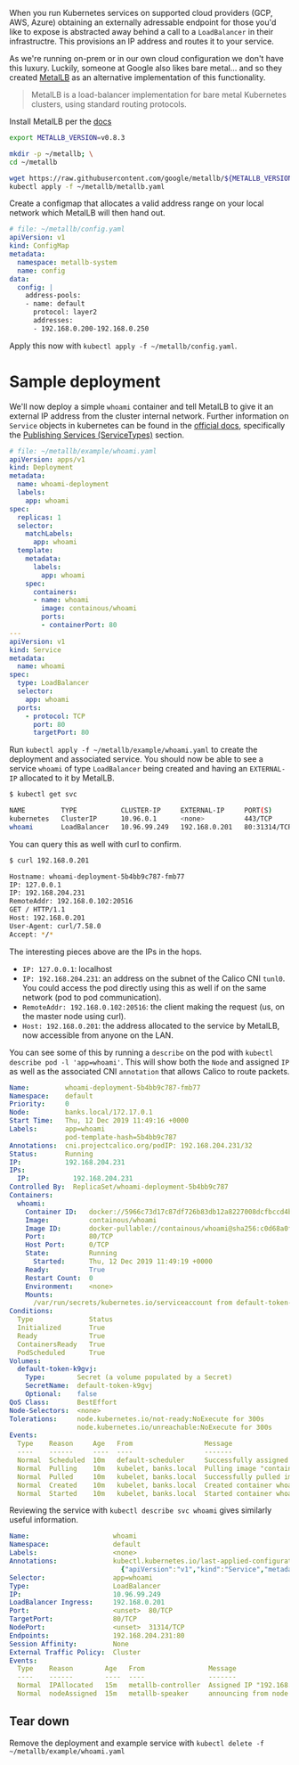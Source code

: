 When you run Kubernetes services on supported cloud providers (GCP, AWS, Azure) obtaining an externally adressable endpoint for those you'd like to expose is abstracted away behind a call to a `LoadBalancer` in their infrastructre. This provisions an IP address and routes it to your service.

As we're running on-prem or in our own cloud configuration we don't have this luxury. Luckily, someone at Google also likes bare metal... and so they created [MetalLB](https://metallb.universe.tf) as an alternative implementation of this functionality.

>MetalLB is a load-balancer implementation for bare metal Kubernetes clusters, using standard routing protocols.

Install MetalLB per the [docs](https://metallb.universe.tf/installation/)
```bash
export METALLB_VERSION=v0.8.3

mkdir -p ~/metallb; \
cd ~/metallb

wget https://raw.githubusercontent.com/google/metallb/${METALLB_VERSION}/manifests/metallb.yaml; \
kubectl apply -f ~/metallb/metallb.yaml
```

Create a configmap that allocates a valid address range on your local network which MetalLB will then hand out.
```yaml
# file: ~/metallb/config.yaml
apiVersion: v1
kind: ConfigMap
metadata:
  namespace: metallb-system
  name: config
data:
  config: |
    address-pools:
    - name: default
      protocol: layer2
      addresses:
      - 192.168.0.200-192.168.0.250
```

Apply this now with `kubectl apply -f ~/metallb/config.yaml`.

# Sample deployment
We'll now deploy a simple `whoami` container and tell MetalLB to give it an external IP address from the cluster internal network. Further information on `Service` objects in kubernetes can be found in the [official docs](https://kubernetes.io/docs/concepts/services-networking/service/), specifically the [Publishing Services (ServiceTypes)](https://kubernetes.io/docs/concepts/services-networking/service/#publishing-services-service-types) section.

```yaml
# file: ~/metallb/example/whoami.yaml
apiVersion: apps/v1
kind: Deployment
metadata:
  name: whoami-deployment
  labels:
    app: whoami
spec:
  replicas: 1
  selector:
    matchLabels:
      app: whoami
  template:
    metadata:
      labels:
        app: whoami
    spec:
      containers:
      - name: whoami
        image: containous/whoami
        ports:
        - containerPort: 80
---
apiVersion: v1
kind: Service
metadata:
  name: whoami
spec:
  type: LoadBalancer
  selector:
    app: whoami
  ports:
    - protocol: TCP
      port: 80
      targetPort: 80
```

Run `kubectl apply -f ~/metallb/example/whoami.yaml` to create the deployment and associated service. You should now be able to see a service `whoami` of type `LoadBalancer` being created and having an `EXTERNAL-IP` allocated to it by MetalLB.
```bash
$ kubectl get svc

NAME         TYPE           CLUSTER-IP     EXTERNAL-IP     PORT(S)        AGE
kubernetes   ClusterIP      10.96.0.1      <none>          443/TCP        13h
whoami       LoadBalancer   10.96.99.249   192.168.0.201   80:31314/TCP   8m47s
```

You can query this as well with curl to confirm.
```bash
$ curl 192.168.0.201

Hostname: whoami-deployment-5b4bb9c787-fmb77
IP: 127.0.0.1
IP: 192.168.204.231
RemoteAddr: 192.168.0.102:20516
GET / HTTP/1.1
Host: 192.168.0.201
User-Agent: curl/7.58.0
Accept: */*
```

The interesting pieces above are the IPs in the hops.

* `IP: 127.0.0.1`: localhost
* `IP: 192.168.204.231`: an address on the subnet of the Calico CNI `tunl0`. You could access the pod directly using this as well if on the same network (pod to pod communication).
* `RemoteAddr: 192.168.0.102:20516`: the client making the request (us, on the master node using curl).
* `Host: 192.168.0.201`: the address allocated to the service by MetalLB, now accessible from anyone on the LAN.

You can see some of this by running a `describe` on the pod with `kubectl describe pod -l 'app=whoami'`. This will show both the `Node` and assigned `IP` as well as the associated CNI `annotation` that allows Calico to route packets.

```yaml hl_lines="4 8 10"
Name:         whoami-deployment-5b4bb9c787-fmb77
Namespace:    default
Priority:     0
Node:         banks.local/172.17.0.1
Start Time:   Thu, 12 Dec 2019 11:49:16 +0000
Labels:       app=whoami
              pod-template-hash=5b4bb9c787
Annotations:  cni.projectcalico.org/podIP: 192.168.204.231/32
Status:       Running
IP:           192.168.204.231
IPs:
  IP:           192.168.204.231
Controlled By:  ReplicaSet/whoami-deployment-5b4bb9c787
Containers:
  whoami:
    Container ID:   docker://5966c73d17c87df726b83db12a8227008dcfbccd4b8bd5cd0fda48bca153f415
    Image:          containous/whoami
    Image ID:       docker-pullable://containous/whoami@sha256:c0d68a0f9acde95c5214bd057fd3ff1c871b2ef12dae2a9e2d2a3240fdd9214b
    Port:           80/TCP
    Host Port:      0/TCP
    State:          Running
      Started:      Thu, 12 Dec 2019 11:49:19 +0000
    Ready:          True
    Restart Count:  0
    Environment:    <none>
    Mounts:
      /var/run/secrets/kubernetes.io/serviceaccount from default-token-k9gvj (ro)
Conditions:
  Type              Status
  Initialized       True 
  Ready             True 
  ContainersReady   True 
  PodScheduled      True 
Volumes:
  default-token-k9gvj:
    Type:        Secret (a volume populated by a Secret)
    SecretName:  default-token-k9gvj
    Optional:    false
QoS Class:       BestEffort
Node-Selectors:  <none>
Tolerations:     node.kubernetes.io/not-ready:NoExecute for 300s
                 node.kubernetes.io/unreachable:NoExecute for 300s
Events:
  Type    Reason     Age   From                  Message
  ----    ------     ----  ----                  -------
  Normal  Scheduled  10m   default-scheduler     Successfully assigned default/whoami-deployment-5b4bb9c787-fmb77 to banks.local
  Normal  Pulling    10m   kubelet, banks.local  Pulling image "containous/whoami"
  Normal  Pulled     10m   kubelet, banks.local  Successfully pulled image "containous/whoami"
  Normal  Created    10m   kubelet, banks.local  Created container whoami
  Normal  Started    10m   kubelet, banks.local  Started container whoami
```

Reviewing the service with `kubectl describe svc whoami` gives similarly useful information.

```yaml hl_lines="8 9 13 19"
Name:                     whoami
Namespace:                default
Labels:                   <none>
Annotations:              kubectl.kubernetes.io/last-applied-configuration:
                            {"apiVersion":"v1","kind":"Service","metadata":{"annotations":{},"name":"whoami","namespace":"default"},"spec":{"ports":[{"port":80,"proto...
Selector:                 app=whoami
Type:                     LoadBalancer
IP:                       10.96.99.249
LoadBalancer Ingress:     192.168.0.201
Port:                     <unset>  80/TCP
TargetPort:               80/TCP
NodePort:                 <unset>  31314/TCP
Endpoints:                192.168.204.231:80
Session Affinity:         None
External Traffic Policy:  Cluster
Events:
  Type    Reason        Age   From                Message
  ----    ------        ----  ----                -------
  Normal  IPAllocated   15m   metallb-controller  Assigned IP "192.168.0.201"
  Normal  nodeAssigned  15m   metallb-speaker     announcing from node "banks.local"
```

## Tear down
Remove the deployment and example service with `kubectl delete -f ~/metallb/example/whoami.yaml`